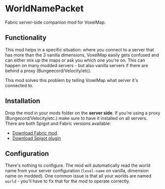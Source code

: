 # WorldNamePacket

Fabric server-side companion mod for VoxelMap.

## Functionality

This mod helps in a specific situation: where you connect to a server
that has more than the 3 vanilla dimensions, VoxelMap easily gets confused
and can either mix up the maps or ask you which one you're on. This can
happen on many modded servers - but also vanilla servers if there are behind
a proxy (Bungeecord/Velocity/etc).

This mod solves this problem by telling VoxelMap what server it's connected to.

## Installation

Drop the mod in your mods folder on the **server side**. If you're using a proxy
(Bungecord/Velocity/etc.) make sure to have it installed on all servers. There are
both Spigot and Fabric versions available:

* [Download Fabric mod](https://www.curseforge.com/minecraft/mc-mods/worldnamepacket-fabric).
* [Download Spigot plugin](https://www.spigotmc.org/resources/worldnamepacket.83572/)

## Configuration

There's nothing to configure. The mod will automatically read the world name from
your server configuration (`level-name` on vanilla, dimension name on modded).
One common issue is that all your worlds are named `world` - you'll have to fix that
for the mod to operate correctly.
